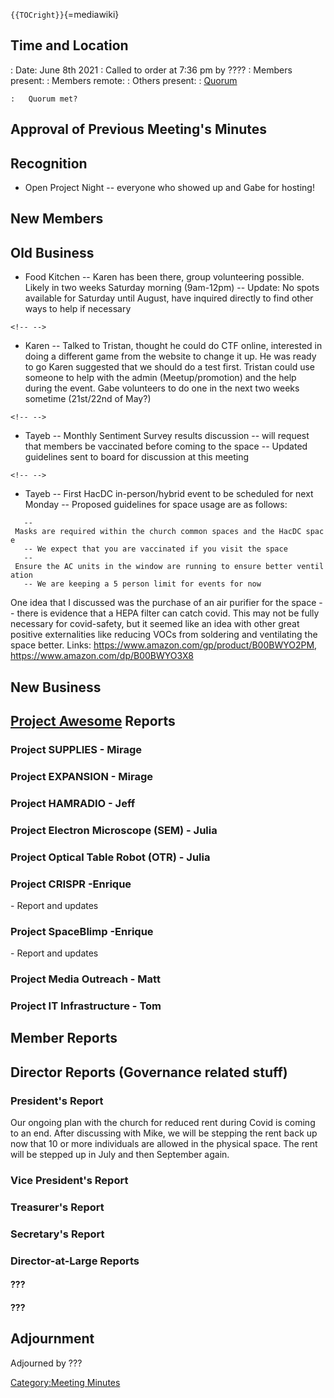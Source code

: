 `{{TOCright}}`{=mediawiki}

## Time and Location

:   Date: June 8th 2021
:   Called to order at 7:36 pm by ????
:   Members present:
:   Members remote:
:   Others present:
:   [Quorum](Quorum)

    :   Quorum met?

## Approval of Previous Meeting's Minutes

## Recognition

-   Open Project Night -- everyone who showed up and Gabe for hosting!

## New Members

## Old Business

-   Food Kitchen -- Karen has been there, group volunteering possible.
    Likely in two weeks Saturday morning (9am-12pm) -- Update: No spots
    available for Saturday until August, have inquired directly to find
    other ways to help if necessary

```{=html}
<!-- -->
```
-   Karen -- Talked to Tristan, thought he could do CTF online,
    interested in doing a different game from the website to change it
    up. He was ready to go Karen suggested that we should do a test
    first. Tristan could use someone to help with the admin
    (Meetup/promotion) and the help during the event. Gabe volunteers to
    do one in the next two weeks sometime (21st/22nd of May?)

```{=html}
<!-- -->
```
-   Tayeb -- Monthly Sentiment Survey results discussion -- will request
    that members be vaccinated before coming to the space -- Updated
    guidelines sent to board for discussion at this meeting

```{=html}
<!-- -->
```
-   Tayeb -- First HacDC in-person/hybrid event to be scheduled for next
    Monday -- Proposed guidelines for space usage are as follows:

`   -- Masks are required within the church common spaces and the HacDC space`\
`   -- We expect that you are vaccinated if you visit the space`\
`   -- Ensure the AC units in the window are running to ensure better ventilation`\
`   -- We are keeping a 5 person limit for events for now`

One idea that I discussed was the purchase of an air purifier for the
space -- there is evidence that a HEPA filter can catch covid. This may
not be fully necessary for covid-safety, but it seemed like an idea with
other great positive externalities like reducing VOCs from soldering and
ventilating the space better. Links:
<https://www.amazon.com/gp/product/B00BWYO2PM>,
<https://www.amazon.com/dp/B00BWYO3X8>

## New Business

## [Project Awesome](:Category:Project_Awesome) Reports

### Project SUPPLIES - Mirage

### Project EXPANSION - Mirage

### Project HAMRADIO - Jeff

### Project Electron Microscope (SEM) - Julia

### Project Optical Table Robot (OTR) - Julia

### Project CRISPR -Enrique

\- Report and updates

### Project SpaceBlimp -Enrique

\- Report and updates

### Project Media Outreach - Matt

### Project IT Infrastructure - Tom

## Member Reports

## Director Reports (Governance related stuff)

### President's Report

Our ongoing plan with the church for reduced rent during Covid is coming
to an end. After discussing with Mike, we will be stepping the rent back
up now that 10 or more individuals are allowed in the physical space.
The rent will be stepped up in July and then September again.

### Vice President's Report

### Treasurer's Report

### Secretary's Report

### Director-at-Large Reports

#### ???

#### ???

## Adjournment

Adjourned by ???

[Category:Meeting Minutes](Category:Meeting_Minutes)

